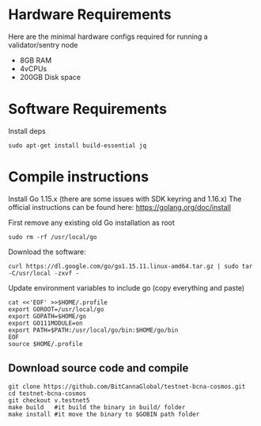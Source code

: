 # Hardware Requirements
Here are the minimal hardware configs required for running a validator/sentry node

* 8GB RAM
* 4vCPUs
* 200GB Disk space

# Software Requirements
Install deps
``` 
sudo apt-get install build-essential jq
```

# Compile instructions

Install Go 1.15.x (there are some issues with SDK keyring and 1.16.x)
The official instructions can be found here: https://golang.org/doc/install

First remove any existing old Go installation as root
```
sudo rm -rf /usr/local/go
``` 

Download the software:
```
curl https://dl.google.com/go/go1.15.11.linux-amd64.tar.gz | sudo tar -C/usr/local -zxvf -
```
Update environment variables to include go (copy everything and paste)
```
cat <<'EOF' >>$HOME/.profile
export GOROOT=/usr/local/go
export GOPATH=$HOME/go
export GO111MODULE=on
export PATH=$PATH:/usr/local/go/bin:$HOME/go/bin
EOF
source $HOME/.profile
```

## Download source code and compile
```
git clone https://github.com/BitCannaGlobal/testnet-bcna-cosmos.git
cd testnet-bcna-cosmos
git checkout v.testnet5
make build   #it build the binary in build/ folder
make install #it move the binary to $GOBIN path folder
```
